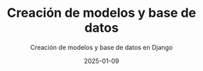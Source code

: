 ---
id: "D-ModelDB"
title: Creación de modelos y base de datos
subtitle: Creación de modelos y base de datos en Django
url: /chapters/d-modeldb/
nextUrl: /chapters/e-Admin/
date: 2025-01-09
---